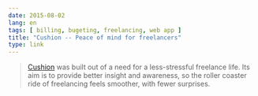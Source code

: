 ```yaml
---
date: 2015-08-02
lang: en
tags: [ billing, bugeting, freelancing, web app ]
title: "Cushion -- Peace of mind for freelancers"
type: link
---
```


> [Cushion](http://cushionapp.com) was built out of a need for a
> less-stressful freelance life. Its aim is to provide better insight
> and awareness, so the roller coaster ride of freelancing feels
> smoother, with fewer surprises.


